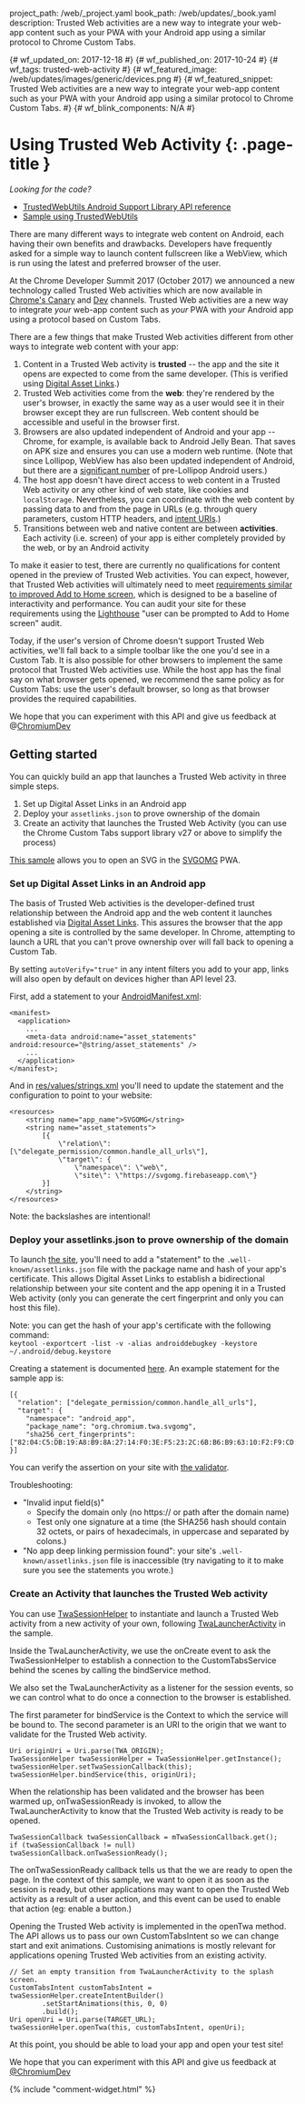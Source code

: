 project_path: /web/_project.yaml
book_path: /web/updates/_book.yaml
description: Trusted Web activities are a new way to integrate your web-app content such as your PWA with your Android app using a similar protocol to Chrome Custom Tabs.

{# wf_updated_on: 2017-12-18 #}
{# wf_published_on: 2017-10-24 #}
{# wf_tags: trusted-web-activity #}
{# wf_featured_image: /web/updates/images/generic/devices.png #}
{# wf_featured_snippet: Trusted Web activities are a new way to integrate your web-app content such as your PWA with your Android app using a similar protocol to Chrome Custom Tabs. #}
{# wf_blink_components: N/A #}

# Using Trusted Web Activity {: .page-title }

_Looking for the code?_

* [TrustedWebUtils Android Support Library API 
  reference](https://developer.android.com/reference/android/support/customtabs/TrustedWebUtils.html)
* [Sample using 
  TrustedWebUtils](https://github.com/GoogleChrome/custom-tabs-client/tree/master/svgomg)

There are many different ways to integrate web content on Android, each having 
their own benefits and drawbacks. Developers have frequently asked for a simple 
way to launch content fullscreen like a WebView, which is run using the latest 
and preferred browser of the user.

At the Chrome Developer Summit 2017 (October 2017) we announced a new technology 
called Trusted Web activities which are now available in [Chrome's 
Canary](https://play.google.com/store/apps/details?id=com.chrome.canary) and 
[Dev](https://play.google.com/store/apps/details?id=com.chrome.dev) channels. 
Trusted Web activities are a new way to integrate _your_ web-app content such as 
_your_ PWA with _your_ Android app using a protocol based on Custom Tabs.

There are a few things that make Trusted Web activities different from other 
ways to integrate web content with your app:

1. Content in a Trusted Web activity is **trusted** -- the app and the site it 
   opens are expected to come from the same developer. (This is verified using 
   [Digital Asset Links](/digital-asset-links/v1/getting-started).) 
1. Trusted Web activities come from the **web**: they're rendered by the user's 
   browser, in exactly the same way as a user would see it in their browser 
   except they are run fullscreen. Web content should be accessible and useful 
   in the browser first.
1. Browsers are also updated independent of Android and your app -- Chrome, for 
   example, is available back to Android Jelly Bean. That saves on APK size and 
   ensures you can use a modern web runtime. (Note that since Lollipop, WebView 
   has also been updated independent of Android, but there are a [significant 
   number](https://developer.android.com/about/dashboards/index.html) of 
   pre-Lollipop Android users.)
1. The host app doesn't have direct access to web content in a Trusted Web 
   activity or any other kind of web state, like cookies and `localStorage`. 
   Nevertheless, you can coordinate with the web content by passing data to and 
   from the page in URLs (e.g. through query parameters, custom HTTP headers, 
   and [intent URIs](https://developer.chrome.com/multidevice/android/intents).)
1. Transitions between web and native content are between **activities**. Each 
   activity (i.e. screen) of your app is either completely provided by the web, 
   or by an Android activity

To make it easier to test, there are currently no qualifications for content 
opened in the preview of Trusted Web activities. You can expect, however, that 
Trusted Web activities will ultimately need to meet [requirements similar to 
improved Add to Home 
screen](/web/fundamentals/app-install-banners/#what_are_the_criteria), 
which is designed to be a baseline of interactivity and performance. You can 
audit your site for these requirements using the 
[Lighthouse](/web/tools/lighthouse/) "user can be 
prompted to Add to Home screen" audit.

Today, if the user's version of Chrome doesn't support Trusted Web activities, 
we'll fall back to a simple toolbar like the one you'd see in a Custom Tab. It 
is also possible for other browsers to implement the same protocol that Trusted 
Web activities use. While the host app has the final say on what browser gets 
opened, we recommend the same policy as for Custom Tabs: use the user's default 
browser, so long as that browser provides the required capabilities. 

We hope that you can experiment with this API and give us feedback at 
@[ChromiumDev](https://twitter.com/ChromiumDev)

## Getting started

You can quickly build an app that launches a Trusted Web activity in three 
simple steps.

1. Set up Digital Asset Links in an Android app
1. Deploy your `assetlinks.json` to prove ownership of the domain
1. Create an activity that launches the Trusted Web Activity (you can use the 
   Chrome Custom Tabs support library v27 or above to simplify the process)

[This sample](https://github.com/GoogleChrome/custom-tabs-client/tree/master/svgomg) 
allows you to open an SVG in the [SVGOMG](https://svgomg.firebaseapp.com) PWA.

### Set up Digital Asset Links in an Android app

The basis of Trusted Web activities is the developer-defined trust relationship 
between the Android app and the web content it launches established via [Digital 
Asset Links](/digital-asset-links/v1/getting-started). 
This assures the browser that the app opening a site is controlled by the same 
developer. In Chrome, attempting to launch a URL that you can't prove ownership 
over will fall back to opening a Custom Tab.

By setting `autoVerify="true"` in any intent filters you add to your app, links 
will also open by default on devices higher than API level 23.

First, add a statement to your 
[AndroidManifest.xml](https://github.com/GoogleChrome/custom-tabs-client/blob/master/svgomg/src/main/AndroidManifest.xml):

```
<manifest>
  <application>
    ...  
    <meta-data android:name="asset_statements" 
android:resource="@string/asset_statements" />
    ...  
  </application>
</manifest>;
```

And in 
[res/values/strings.xml](https://github.com/GoogleChrome/custom-tabs-client/blob/master/svgomg/src/main/res/values/strings.xml) 
you'll need to update the statement and the configuration to point to your 
website:

```
<resources>
    <string name="app_name">SVGOMG</string>
    <string name="asset_statements">
        [{  
            \"relation\": [\"delegate_permission/common.handle_all_urls\"],  
            \"target\": {  
                \"namespace\": \"web\",  
                \"site\": \"https://svgomg.firebaseapp.com\"}  
        }]  
    </string>
</resources>
```

Note: the backslashes are intentional!

### Deploy your assetlinks.json to prove ownership of the domain

To launch [the site](https://svgomg.firebaseapp.com/.well-known/assetlinks.json), 
you'll need to add a "statement" to the `.well-known/assetlinks.json` file with 
the package name and hash of your app's certificate. This allows Digital Asset 
Links to establish a bidirectional relationship between your site content and 
the app opening it in a Trusted Web activity (only you can generate the cert 
fingerprint and only you can host this file).

Note: you can get the hash of your app's certificate with the following command:  
`keytool -exportcert -list -v -alias androiddebugkey -keystore 
~/.android/debug.keystore`

Creating a statement is documented [here](/digital-asset-links/v1/create-statement). 
An example statement for the sample app is:

```
[{  
  "relation": ["delegate_permission/common.handle_all_urls"],  
  "target": {  
    "namespace": "android_app",  
    "package_name": "org.chromium.twa.svgomg",  
    "sha256_cert_fingerprints": 
["82:04:C5:DB:19:A8:B9:8A:27:14:F0:3E:F5:23:2C:6B:B6:B9:63:10:F2:F9:CD:44:72:AA:C6:7E:09:E1:1C:47","91:45:8F:34:E3:13:E4:58:1C:12:21:7A:FD:1E:BD:5C:BE:9B:DE:2C:1E:57:DC:0D:2B:0E:91:1D:A6:36:CA:E8"]}  
}]
```

You can verify the assertion on your site with [the validator](/digital-asset-links/tools/generator).

Troubleshooting:

* "Invalid input field(s)"
    * Specify the domain only (no https:// or path after the domain name)
    * Test only one signature at a time (the SHA256 hash should contain 32 
      octets, or pairs of hexadecimals, in uppercase and separated by colons.)
* "No app deep linking permission found": your site's 
  `.well-known/assetlinks.json` file is inaccessible (try navigating to it to make 
  sure you see the statements you wrote.)

### Create an Activity that launches the Trusted Web activity

You can use
[TwaSessionHelper](https://github.com/GoogleChrome/custom-tabs-client/blob/master/svgomg/src/main/java/org/chromium/twa/svgomg/TwaSessionHelper.java)
to instantiate and launch a Trusted Web activity from a new activity of your
own, following
[TwaLauncherActivity](https://github.com/GoogleChrome/custom-tabs-client/blob/master/svgomg/src/main/java/org/chromium/twa/svgomg/TwaLauncherActivity.java)
in the sample.

Inside the TwaLauncherActivity, we use the onCreate event to ask the
TwaSessionHelper to establish a connection to the CustomTabsService behind the
scenes by calling the bindService method.

We also set the TwaLauncherActivity as a listener for the session events, so we
can control what to do once a connection to the browser is established.

The first parameter for bindService is the Context to which the service will be 
bound to. The second parameter is an URI to the origin that we want to validate 
for the Trusted Web activity.

```
Uri originUri = Uri.parse(TWA_ORIGIN);
TwaSessionHelper twaSessionHelper = TwaSessionHelper.getInstance();
twaSessionHelper.setTwaSessionCallback(this);
twaSessionHelper.bindService(this, originUri);
```

When the relationship has been validated and the browser has been warmed up, 
onTwaSessionReady is invoked, to allow the TwaLauncherActivity to know that the 
Trusted Web activity is ready to be opened.

```
TwaSessionCallback twaSessionCallback = mTwaSessionCallback.get();
if (twaSessionCallback != null) twaSessionCallback.onTwaSessionReady();
```

The onTwaSessionReady callback tells us that the we are ready to open the page. 
In the context of this sample, we want to open it as soon as the session is 
ready, but other applications may want to open the Trusted Web activity as a 
result of a user action, and this event can be used to enable that action (eg: 
enable a button.)

Opening the Trusted Web activity is implemented in the openTwa method. The API 
allows us to pass our own CustomTabsIntent so we can change start and exit 
animations. Customising animations is mostly relevant for applications opening 
Trusted Web activities from an existing activity. 

```
// Set an empty transition from TwaLauncherActivity to the splash screen.
CustomTabsIntent customTabsIntent = twaSessionHelper.createIntentBuilder()
        .setStartAnimations(this, 0, 0)
        .build();
Uri openUri = Uri.parse(TARGET_URL);
twaSessionHelper.openTwa(this, customTabsIntent, openUri);
```

At this point, you should be able to load your app and open your test site!

We hope that you can experiment with this API and give us feedback at
[@ChromiumDev](https://twitter.com/ChromiumDev)

{% include "comment-widget.html" %}